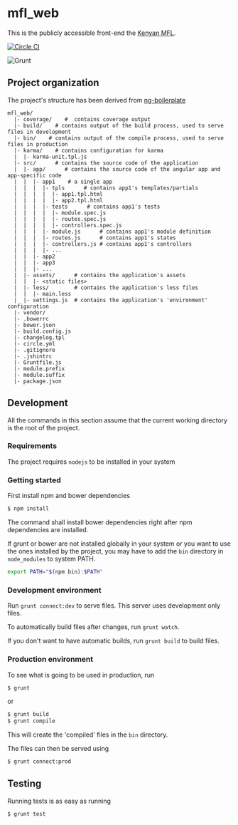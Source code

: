 # mfl_web
This is the publicly accessible front-end the [Kenyan MFL](https://github.com/MasterFacilityList/mfl_api).

[![Circle CI](https://circleci.com/gh/MasterFacilityList/mfl_web.svg?style=svg)](https://circleci.com/gh/MasterFacilityList/mfl_web)


![Grunt](https://cdn.gruntjs.com/builtwith.png)


## Project organization
The project's structure has been derived from [ng-boilerplate](https://github.com/ngbp/ngbp/blob/v0.3.2-release/README.md#overall-directory-structure)

```
mfl_web/
  |- coverage/    #  contains coverage output
  |- build/    # contains output of the build process, used to serve files in development
  |- bin/    # contains output of the compile process, used to serve files in production
  |- karma/    # contains configuration for karma
  |  |- karma-unit.tpl.js
  |- src/      # contains the source code of the application
  |  |- app/      # contains the source code of the angular app and app-specific code
  |  |  |- app1    # a single app
  |  |  |  |- tpls      # contains app1's templates/partials
  |  |  |  |  |- app1.tpl.html
  |  |  |  |  |- app2.tpl.html
  |  |  |  |- tests      # contains app1's tests
  |  |  |  |  |- module.spec.js
  |  |  |  |  |- routes.spec.js
  |  |  |  |  |- controllers.spec.js
  |  |  |  |- module.js      # contains app1's module definition
  |  |  |  |- routes.js      # contains app1's states
  |  |  |  |- controllers.js # contains app1's controllers
  |  |  |  |- ...
  |  |  |- app2
  |  |  |- app3
  |  |  |- ...
  |  |- assets/      # contains the application's assets
  |  |  |- <static files>
  |  |- less/        # contains the application's less files
  |  |  |- main.less
  |  |- settings.js  # contains the application's 'environment' configuration
  |- vendor/
  |- .bowerrc
  |- bower.json
  |- build.config.js
  |- changelog.tpl
  |- circle.yml
  |- .gitignore
  |- .jshintrc
  |- Gruntfile.js
  |- module.prefix
  |- module.suffix
  |- package.json
```


## Development

All the commands in this section assume that the current working directory is the root of the project.

### Requirements
The project requires `nodejs` to be installed in your system

### Getting started
First install npm and bower dependencies

```bash
$ npm install
```

The command shall install bower dependencies right after npm dependencies are installed.

If grunt or bower are not installed globally in your system or you want to use the ones installed by the project,
you may have to add the `bin` directory in `node_modules` to system PATH.

```bash
export PATH="$(npm bin):$PATH"
```

### Development environment
Run `grunt connect:dev` to serve files. This server uses development only files.

To automatically build files after changes, run `grunt watch`.

If you don't want to have automatic builds, run `grunt build` to build files.


### Production environment

To see what is going to be used in production, run

```bash
$ grunt
```

or

```bash
$ grunt build
$ grunt compile
```

This will create the 'compiled' files in the `bin` directory.

The files can then be served using

```bash
$ grunt connect:prod
```


## Testing

Running tests is as easy as running

```bash
$ grunt test
```

